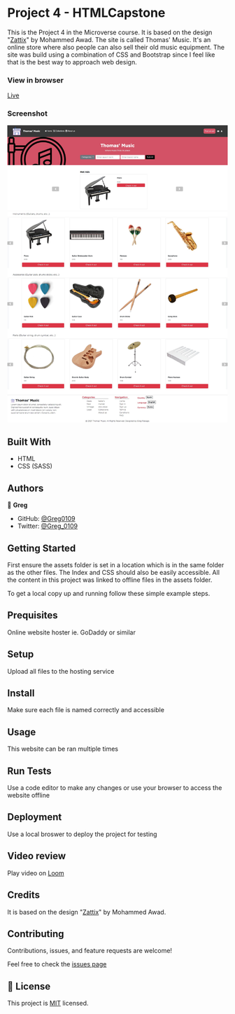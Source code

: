 # Project 4 - HTMLCapstone

This is the Project 4 in the Microverse course. It is based on the design "[Zattix](https://www.behance.net/gallery/24796463/ZATTIX)" by Mohammed Awad.
The site is called Thomas' Music. It's an online store where also people can also sell their old music equipment.
The site was build using a combination of CSS and Bootstrap since I feel like that is the best way to approach web design.

### View in browser
[Live](https://greg0109.github.io/HTMLCapstone/)

### Screenshot
![Screenshot](assets/HTMLCapstone.png)

## Built With

- HTML
- CSS (SASS)

## Authors

👤 **Greg**

- GitHub: [@Greg0109](https://github.com/greg0109)
- Twitter: [@Greg_0109](https://twitter.com/greg_0109)

## Getting Started

First ensure the assets folder is set in a location which is in the same folder as the other files. The Index and CSS should also be easily accessible. All the content in this project was linked to offline files in the assets folder.

To get a local copy up and running follow these simple example steps.

## Prequisites

Online website hoster ie. GoDaddy or similar

## Setup

Upload all files to the hosting service

## Install

Make sure each file is named correctly and accessible

## Usage

This website can be ran multiple times

## Run Tests

Use a code editor to make any changes or use your browser to access the website offline

## Deployment

Use a local broswer to deploy the project for testing

## Video review

Play video on [Loom](https://www.loom.com/share/d15f648b8e8c48a78f61f08497a22b11)

## Credits

It is based on the design "[Zattix](https://www.behance.net/gallery/24796463/ZATTIX)" by Mohammed Awad.

## Contributing

Contributions, issues, and feature requests are welcome!

Feel free to check the [issues page](https://github.com/Greg0109/HTMLCapstone/issues)

## 📝 License

This project is [MIT](LICENSE) licensed.
